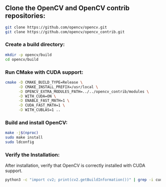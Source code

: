 


## Clone the OpenCV and OpenCV contrib repositories:
```bash
git clone https://github.com/opencv/opencv.git
git clone https://github.com/opencv/opencv_contrib.git
```
### Create a build directory:
```bash
mkdir -p opencv/build
cd opencv/build
```

### Run CMake with CUDA support:
```bash
cmake -D CMAKE_BUILD_TYPE=Release \
      -D CMAKE_INSTALL_PREFIX=/usr/local \
      -D OPENCV_EXTRA_MODULES_PATH=../../opencv_contrib/modules \
      -D WITH_CUDA=ON \
      -D ENABLE_FAST_MATH=1 \
      -D CUDA_FAST_MATH=1 \
      -D WITH_CUBLAS=1 ..
```

### Build and install OpenCV:
```bash
make -j$(nproc)
sudo make install
sudo ldconfig
```

### Verify the Installation:
After installation, verify that OpenCV is correctly installed with CUDA support.
```bash
python3 -c "import cv2; print(cv2.getBuildInformation())" | grep -i cuda
```
